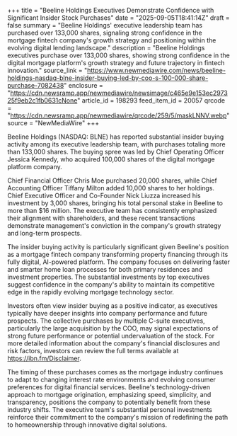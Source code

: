 +++
title = "Beeline Holdings Executives Demonstrate Confidence with Significant Insider Stock Purchases"
date = "2025-09-05T18:41:14Z"
draft = false
summary = "Beeline Holdings' executive leadership team has purchased over 133,000 shares, signaling strong confidence in the mortgage fintech company's growth strategy and positioning within the evolving digital lending landscape."
description = "Beeline Holdings executives purchase over 133,000 shares, showing strong confidence in the digital mortgage platform's growth strategy and future trajectory in fintech innovation."
source_link = "https://www.newmediawire.com/news/beeline-holdings-nasdaq-blne-insider-buying-led-by-coo-s-100-000-share-purchase-7082438"
enclosure = "https://cdn.newsramp.app/newmediawire/newsimage/c465e9e153ec297325f9eb2c1fb0631cNone"
article_id = 198293
feed_item_id = 20057
qrcode = "https://cdn.newsramp.app/newmediawire/qrcode/259/5/maskLNNV.webp"
source = "NewMediaWire"
+++

<p>Beeline Holdings (NASDAQ: BLNE) has reported substantial insider buying activity among its executive leadership team, with purchases totaling more than 133,000 shares. The buying spree was led by Chief Operating Officer Jessica Kennedy, who acquired 100,000 shares of the digital mortgage platform company.</p><p>Chief Financial Officer Chris Moe purchased 20,000 shares, while Chief Accounting Officer Tiffany Milton added 10,000 shares to her holdings. Chief Executive Officer and Co-Founder Nick Liuzza increased his investment by 3,000 shares, bringing his total personal stake in Beeline to more than $16 million. The executive team has consistently emphasized their alignment with shareholders, and these recent transactions demonstrate management's conviction in the company's growth strategy and long-term prospects.</p><p>The insider buying activity is particularly significant given Beeline's position as a mortgage fintech company transforming property financing through its fully digital, AI-powered platform. The company focuses on delivering faster and smarter home loan processes for both primary residences and investment properties. The substantial investments by top executives suggest confidence in the company's ability to maintain its competitive edge in the rapidly evolving mortgage technology sector.</p><p>Investors often view insider buying as a positive indicator, as executives typically have deeper insights into company performance and future prospects. The collective purchases by multiple C-suite executives, particularly the large acquisition by the COO, may signal expectations of strong future performance or potential undervaluation of the stock. For more detailed information about the company's financial disclosures and risk factors, investors can review the full terms available at <a href="https://ibn.fm/Disclaimer" rel="nofollow" target="_blank">https://ibn.fm/Disclaimer</a>.</p><p>The timing of these purchases comes as the mortgage industry continues to adapt to changing interest rate environments and evolving consumer preferences for digital financial services. Beeline's technology-driven approach to mortgage origination, emphasizing speed, simplicity, and transparency, positions the company to potentially benefit from these industry shifts. The executive team's substantial personal investments reinforce their commitment to the company's mission of redefining the path to homeownership through innovative digital solutions.</p>